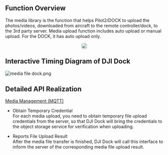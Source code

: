 ## Function Overview

The media library is the function that helps Pilot2/DOCK to upload the photos/videos, downloaded from aircraft to the remote controller/dock, to the 3rd party server. Media upload function includes auto upload or manual upload. For the DOCK, it has auto upload only.

<center>    <img style="border-radius: 0.3125em;    box-shadow: 0 2px 4px 0 rgba(34,36,38,.12),0 2px 10px 0 rgba(34,36,38,.08);"     src="https://terra-1-g.djicdn.com/84f990b0bbd145e6a3930de0c55d3b2b/admin/doc/ac64cdd0-62c3-404e-8b5c-cf5965e215dc.png">    <br>     </center>


## Interactive Timing Diagram of DJI Dock
![media file dock.png](https://terra-1-g.djicdn.com/84f990b0bbd145e6a3930de0c55d3b2b/admin/doc/c595379b-e896-45f5-9231-a87e2ccc8f2d.png)


## Detailed API Realization

[Media Management (MQTT)](https://developer.dji.com/doc/cloud-api-tutorial/en/server-api-reference/mqtt/thing-model/gateway/dock/file.html)
* Obtain Temporary Credential<br/>
  For each media upload, you need to obtain temporary file upload credentials from the server, so that DJI Dock will bring the credentials to the object storage service for verification when uploading.

* Reports File Upload Result<br/>
  After the media file transfer is finished, DJI Dock will call this interface to inform the server of the corresponding media file upload result.
